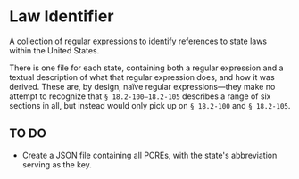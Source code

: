# Law Identifier

A collection of regular expressions to identify references to state laws within the United States.

There is one file for each state, containing both a regular expression and a textual description of what that regular expression does, and how it was derived. These are, by design, naïve regular expressions—they make no attempt to recognize that `§ 18.2-100–18.2-105` describes a range of six sections in all, but instead would only pick up on `§ 18.2-100` and `§ 18.2-105`.

## TO DO
* Create a JSON file containing all PCREs, with the state's abbreviation serving as the key.
